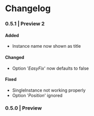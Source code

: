 # Changelog

### 0.5.1 | Preview 2
#### Added
 * Instance name now shown as title
#### Changed
 * Option '_EasyFix_' now defaults to false
#### Fixed
 * SingleInstance not working properly
 * Option '_Position_' ignored
### 0.5.0 | Preview

